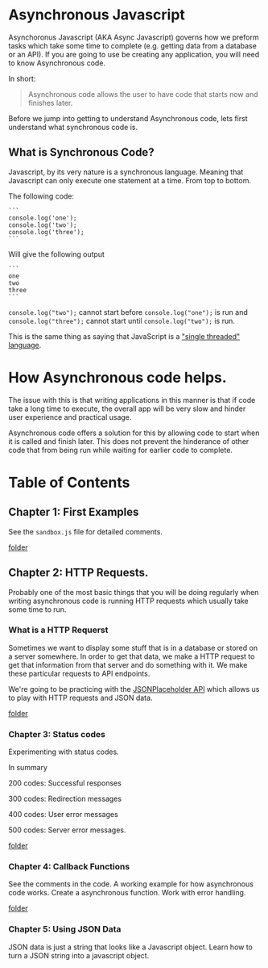 # Asynchronous Javascript

Asynchoronus Javascript (AKA Async Javascript) governs how we preform tasks which take some time to complete (e.g. getting data from a database or an API). If you are going to use be creating any application, you will need to know Asynchronous code.

In short:

> Asynchronous code allows the user to have code that starts now and finishes later.

Before we jump into getting to understand Asynchronous code, lets first understand what synchronous code is.

## What is Synchronous Code?

Javascript, by its very nature is a synchronous language. Meaning that Javascript can only execute one statement at a time. From top to bottom.

The following code:

    ```
    console.log('one');
    console.log('two');
    console.log('three');
    ```

Will give the following output

    ```
    one
    two
    three
    ```

`console.log("two");` cannot start before `console.log("one");` is run and `console.log("three");` cannot start until `console.log("two");` is run.

This is the same thing as saying that JavaScript is a ["single threaded" language](https://www.collinsdictionary.com/us/dictionary/english/single-thread).

# How Asynchronous code helps.

The issue with this is that writing applications in this manner is that if code take a long time to execute, the overall app will be very slow and hinder user experience and practical usage.

Asynchronous code offers a solution for this by allowing code to start when it is called and finish later. This does not prevent the hinderance of other code that from being run while waiting for earlier code to complete.

# Table of Contents

## Chapter 1: First Examples

See the `sandbox.js` file for detailed comments.

[folder](https://github.com/benyamindsmith/LearningJS/tree/main/AsyncAwait/Chapter_1)

## Chapter 2: HTTP Requests.

Probably one of the most basic things that you will be doing regularly when writing asynchronous code is running HTTP requests which usually take some time to run.

### What is a HTTP Requerst

Sometimes we want to display some stuff that is in a database or stored on a server somewhere. In order to get that data, we make a HTTP request to get that information from that server and do something with it. We make these particular requests to API endpoints.

We're going to be practicing with the [JSONPlaceholder API](https://jsonplaceholder.typicode.com) which allows us to play with HTTP requests and JSON data.

[folder](https://github.com/benyamindsmith/LearningJS/tree/main/AsyncAwait/Chapter_2)

### Chapter 3: Status codes

Experimenting with status codes.

In summary

200 codes: Successful responses

300 codes: Redirection messages

400 codes: User error messages

500 codes: Server error messages.

[folder](https://github.com/benyamindsmith/LearningJS/tree/main/AsyncAwait/Chapter_3)

### Chapter 4: Callback Functions

See the comments in the code. A working example for how asynchronous code works. Create a asynchronous function. Work with error handling.

[folder](https://github.com/benyamindsmith/LearningJS/tree/main/AsyncAwait/Chapter_4)

### Chapter 5: Using JSON Data

JSON data is just a string that looks like a Javascript object. Learn how to turn a JSON string into a javascript object.
